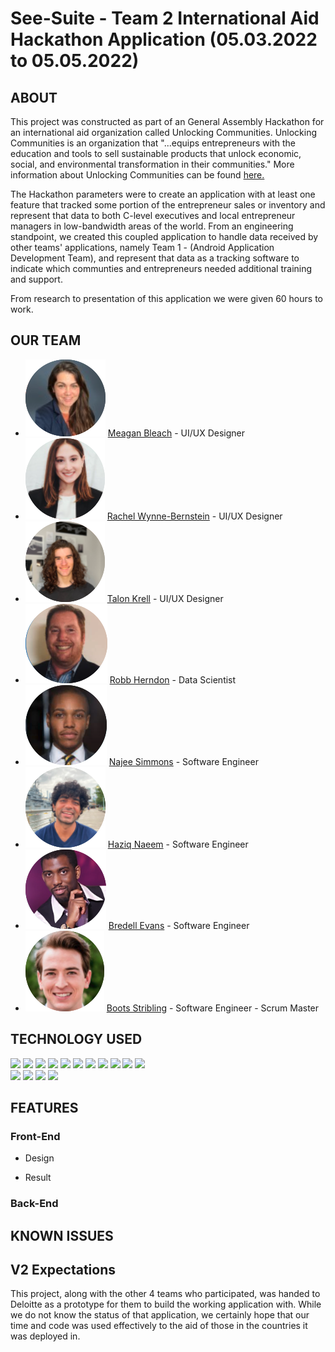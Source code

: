 # See-Suite - Team 2 International Aid Hackathon Application (05.03.2022 to 05.05.2022)

## ABOUT
This project was constructed as part of an General Assembly Hackathon for an international aid organization called Unlocking Communities. Unlocking Communities is an organization that "...equips entrepreneurs with the education and tools to sell sustainable products that unlock economic, social, and environmental transformation in their communities." More information about Unlocking Communities can be found [here.](https://unlockingcommunities.org/our-mission/)

The Hackathon parameters were to create an application with at least one feature that tracked some portion of the entrepreneur sales or inventory and represent that data to both C-level executives and local entrepreneur managers in low-bandwidth areas of the world. From an engineering standpoint, we created this coupled application to handle data received by other teams' applications, namely Team 1 - (Android Application Development Team), and represent that data as a tracking software to indicate which communties and entrepreneurs needed additional training and support.

From research to presentation of this application we were given 60 hours to work.

## OUR TEAM

* ![Meagan Bleach](./public/images/team/meagan-bleach.png) 
  [Meagan Bleach](https://www.linkedin.com/in/meaganbleach/) - UI/UX Designer
* ![Rachel Wynne-Bernstein](./public/images/team/rachel-wynne-bernstein.png)
  [Rachel Wynne-Bernstein](https://www.linkedin.com/in/rachelwynnebernstein/) - UI/UX Designer
* ![Talon Krell](./public/images/team/talon-krell.png)
  [Talon Krell](https://www.linkedin.com/in/talon-krell/) - UI/UX Designer
* ![Robb Herndon](./public/images/team/robb-herndon.png)
[Robb Herndon](https://github.com/robbherndon) - Data Scientist
* ![Najee Simmons](./public/images/team/najee-simmons.png)
[Najee Simmons](https://github.com/najeesimmons) - Software Engineer
* ![Haziq Naeem](./public/images/team/haziq-naeem.png)
[Haziq Naeem](https://github.com/Haziq12) - Software Engineer
* ![Bredell Evans](./public/images/team/bredell-evans.png)
[Bredell Evans](https://github.com/bredy452) - Software Engineer
* ![Boots Stribling](./public/images/team/boots-stribling.png)
[Boots Stribling](https://github.com/BootsStribling) - Software Engineer - Scrum Master

## TECHNOLOGY USED
![](https://img.shields.io/badge/-HTML5-E34F26?style=flat-square&logo=html5&logoColor=white) 
![](https://img.shields.io/badge/-CSS3-1572B6?style=flat-square&logo=css3) 
![](https://img.shields.io/badge/-JavaScript-F7DF1E?style=flat-square&logo=javascript&logoColor=black) 
![](https://img.shields.io/badge/-React-61DAFB?style=flat-square&logo=React&logoColor=black) 
![](https://img.shields.io/badge/-NodeJS-339933?style=flat-square&logo=Node.js&logoColor=white) 
![](https://img.shields.io/badge/-Python3-3776AB?style=flat-square&logo=Python&logoColor=white) 
![](https://img.shields.io/badge/-React_Router-CA4245?style=flat-square&for-the-badge&logo=react-router&logoColor=white) 
![](https://img.shields.io/badge/-Express-404D59?style=flat-square&for-the-badge&logo=express) 
![](https://img.shields.io/badge/-PostgreSQL-336791?style=flat-square&logo=postgresql&logoColor=white) 
![](https://img.shields.io/badge/-Git-black?style=flat-square&logo=git) 
![](https://img.shields.io/badge/-Postman-FF6C37?style=flat-square&logo=Postman&logoColor=white)   
![](https://img.shields.io/badge/-Trello-0079BF?style=flat-square&logo=Trello&logoColor=white) 
![](https://img.shields.io/badge/-VS_Code-007ACC?style=flat-square&logo=visual-studio-code) 
![](https://img.shields.io/badge/-Slack-4A154B?style=flat-square&logo=slack) 
![](https://img.shields.io/badge/-Zoom-2D8CFF?style=flat-square&logo=zoom&logoColor=white) 

## FEATURES
  ### Front-End
   * Design

   * Result

  ### Back-End

## KNOWN ISSUES

## V2 Expectations
  This project, along with the other 4 teams who participated, was handed to Deloitte as a prototype for them to build the working application with. While we do not know the status of that application, we certainly hope that our time and code was used effectively to the aid of those in the countries it was deployed in. 
